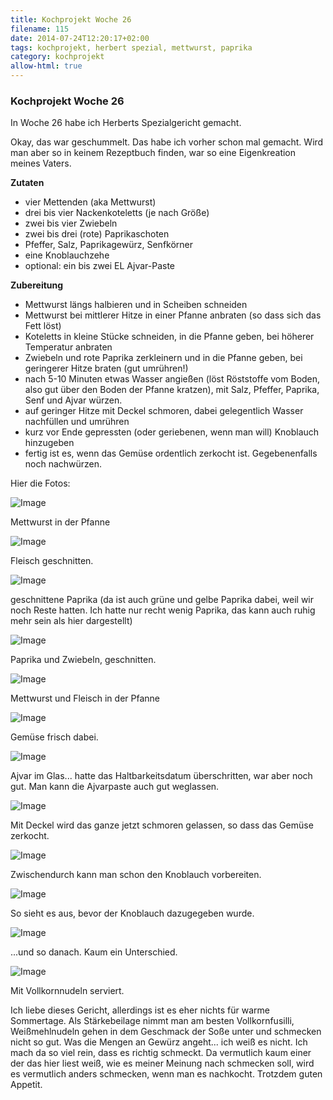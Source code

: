 ```yaml
---
title: Kochprojekt Woche 26
filename: 115
date: 2014-07-24T12:20:17+02:00
tags: kochprojekt, herbert spezial, mettwurst, paprika
category: kochprojekt
allow-html: true
---
```

### Kochprojekt Woche 26

<p>In Woche 26 habe ich Herberts Spezialgericht gemacht.</p>

<p>Okay, das war geschummelt. Das habe ich vorher schon mal gemacht. Wird man aber so in keinem Rezeptbuch finden, war so eine Eigenkreation meines Vaters.</p>

<p><strong>Zutaten</strong></p>

<ul>
<li>vier Mettenden (aka Mettwurst)</li>

<li>drei bis vier Nackenkoteletts (je nach Größe)</li>

<li>zwei bis vier Zwiebeln</li>

<li>zwei bis drei (rote) Paprikaschoten</li>

<li>Pfeffer, Salz, Paprikagewürz, Senfkörner</li>

<li>eine Knoblauchzehe</li>

<li>optional: ein bis zwei EL Ajvar-Paste</li>
</ul>

<p><strong>Zubereitung</strong></p>

<ul>
<li>Mettwurst längs halbieren und in Scheiben schneiden</li>

<li>Mettwurst bei mittlerer Hitze in einer Pfanne anbraten (so dass sich das Fett löst)</li>

<li>Koteletts in kleine Stücke schneiden, in die Pfanne geben, bei höherer Temperatur anbraten</li>

<li>Zwiebeln und rote Paprika zerkleinern und in die Pfanne geben, bei geringerer Hitze braten (gut umrühren!)</li>

<li>nach 5-10 Minuten etwas Wasser angießen (löst Röststoffe vom Boden, also gut über den Boden der Pfanne kratzen), mit Salz, Pfeffer, Paprika, Senf und Ajvar würzen.</li>

<li>auf geringer Hitze mit Deckel schmoren, dabei gelegentlich Wasser nachfüllen und umrühren</li>

<li>kurz vor Ende gepressten (oder geriebenen, wenn man will) Knoblauch hinzugeben</li>

<li>fertig ist es, wenn das Gemüse ordentlich zerkocht ist. Gegebenenfalls noch nachwürzen.</li>
</ul>

<p>Hier die Fotos:</p>

<p><img src="https://www.strangerthanusual.de/hosted_files/247/download" alt="Image"></p>

<p>Mettwurst in der Pfanne</p>

<p><img src="https://www.strangerthanusual.de/hosted_files/248/download" alt="Image"></p>

<p>Fleisch geschnitten.</p>

<p><img src="https://www.strangerthanusual.de/hosted_files/249/download" alt="Image"></p>

<p>geschnittene Paprika (da ist auch grüne und gelbe Paprika dabei, weil wir noch Reste hatten. Ich hatte nur recht wenig Paprika, das kann auch ruhig mehr sein als hier dargestellt)</p>

<p><img src="https://www.strangerthanusual.de/hosted_files/250/download" alt="Image"></p>

<p>Paprika und Zwiebeln, geschnitten.</p>

<p><img src="https://www.strangerthanusual.de/hosted_files/251/download" alt="Image"></p>

<p>Mettwurst und Fleisch in der Pfanne</p>

<p><img src="https://www.strangerthanusual.de/hosted_files/252/download" alt="Image"></p>

<p>Gemüse frisch dabei.</p>

<p><img src="https://www.strangerthanusual.de/hosted_files/253/download" alt="Image"></p>

<p>Ajvar im Glas... hatte das Haltbarkeitsdatum überschritten, war aber noch gut. Man kann die Ajvarpaste auch gut weglassen.</p>

<p><img src="https://www.strangerthanusual.de/hosted_files/254/download" alt="Image"></p>

<p>Mit Deckel wird das ganze jetzt schmoren gelassen, so dass das Gemüse zerkocht.</p>

<p><img src="https://www.strangerthanusual.de/hosted_files/255/download" alt="Image"></p>

<p>Zwischendurch kann man schon den Knoblauch vorbereiten.</p>

<p><img src="https://www.strangerthanusual.de/hosted_files/256/download" alt="Image"></p>

<p>So sieht es aus, bevor der Knoblauch dazugegeben wurde.</p>

<p><img src="https://www.strangerthanusual.de/hosted_files/257/download" alt="Image"></p>

<p>...und so danach. Kaum ein Unterschied.</p>

<p><img src="https://www.strangerthanusual.de/hosted_files/258/download" alt="Image"></p>

<p>Mit Vollkornnudeln serviert.</p>

<p>Ich liebe dieses Gericht, allerdings ist es eher nichts für warme Sommertage. Als Stärkebeilage nimmt man am besten Vollkornfusilli, Weißmehlnudeln gehen in dem Geschmack der Soße unter und schmecken nicht so gut. Was die Mengen an Gewürz angeht... ich weiß es nicht. Ich mach da so viel rein, dass es richtig schmeckt. Da vermutlich kaum einer der das hier liest weiß, wie es meiner Meinung nach schmecken soll, wird es vermutlich anders schmecken, wenn man es nachkocht. Trotzdem guten Appetit.</p>


